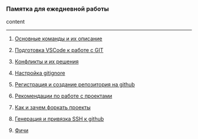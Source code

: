 ### Памятка для ежедневной работы

content

<hr>

1. [Основные команды и их описание](page_1.md)

2. [Подготовка VSCode к работе с GIT](page_2.md)

3. [Конфликты и их решения](page_3.md)

4. [Настройка gitignore](page_4.md)

5. [Регистрация и создание репозитория на github](page_5.md)

6. [Рекомендации по работе с проектами](page_6.md)

7. [Как и зачем форкать проекты](page_7.md)

8. [Генерация и привязка SSH к github](page_9.md)

9. [Фичи](page_10.md)
